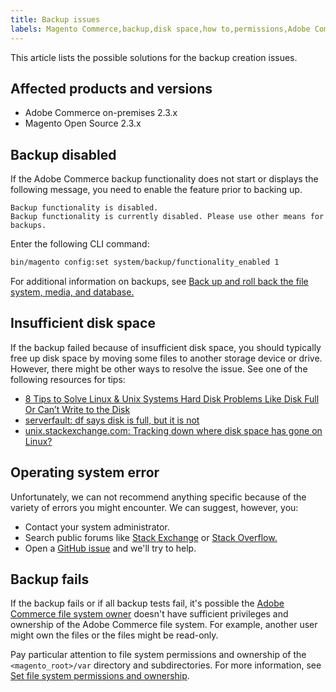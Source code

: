 ```yaml
---
title: Backup issues
labels: Magento Commerce,backup,disk space,how to,permissions,Adobe Commerce,on-premises,2.3.0,2.3.1,2.3.2,2.3.2-p2,2.3.3,2.3.3-p1,2.3.4,2.3.4-p2,2.3.5-p1,2.3.5-p2,2.3.6,2.3.6-p1,2.3.7,2.3.7-p1,2.3.7-p2,Magento Open Source
---
```


This article lists the possible solutions for the backup creation issues.

## Affected products and versions

* Adobe Commerce on-premises 2.3.x
* Magento Open Source 2.3.x

<h2 id="backup-disabled">Backup disabled</h2>

If the Adobe Commerce backup functionality does not start or displays the following message, you need to enable the feature prior to backing up.

```terminal
Backup functionality is disabled.
Backup functionality is currently disabled. Please use other means for backups.
```

Enter the following CLI command:

```bash
bin/magento config:set system/backup/functionality_enabled 1
```

For additional information on backups, see [Back up and roll back the file system, media, and database.](https://devdocs.magento.com/guides/v2.3/install-gde/install/cli/install-cli-backup.html)

<h2 id="insufficient-disk-space-trouble-backup-space-">Insufficient disk space</h2>

If the backup failed because of insufficient disk space, you should typically free up disk space by moving some files to another storage device or drive. However, there might be other ways to resolve the issue. See one of the following resources for tips:

* [8 Tips to Solve Linux & Unix Systems Hard Disk Problems Like Disk Full Or Can’t Write to the Disk](https://www.cyberciti.biz/datacenter/linux-unix-bsd-osx-cannot-write-to-hard-disk)
* [serverfault: df says disk is full, but it is not](http://serverfault.com/questions/315181/df-says-disk-is-full-but-it-is-not)
* [unix.stackexchange.com: Tracking down where disk space has gone on Linux?](http://unix.stackexchange.com/questions/125429/tracking-down-where-disk-space-has-gone-on-linux)

<h2 id="operating-system-error-trouble-backup-os-">Operating system error</h2>

Unfortunately, we can not recommend anything specific because of the variety of errors you might encounter. We can suggest, however, you:

* Contact your system administrator.
* Search public forums like [Stack Exchange](http://unix.stackexchange.com) or [Stack Overflow.](http://stackoverflow.com)
* Open a [GitHub issue](https://github.com/magento/magento2/issues) and we'll try to help.

<h2 id="backup-fails-trouble-backup-all-">Backup fails</h2>

If the backup fails or if all backup tests fail, it's possible the [Adobe Commerce file system owner](https://devdocs.magento.com/guides/v2.2/install-gde/prereq/file-sys-perms-over.html) doesn't have sufficient privileges and ownership of the Adobe Commerce file system. For example, another user might own the files or the files might be read-only.

Pay particular attention to file system permissions and ownership of the `<magento_root>/var` directory and subdirectories. For more information, see [Set file system permissions and ownership](https://devdocs.magento.com/guides/v2.3/install-gde/prereq/file-system-perms.html).

